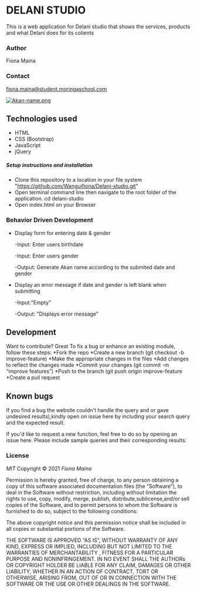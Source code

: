 # DELANI STUDIO

This is a web application for Delani studio that shows the services, products and what Delani does for its colients


### Author

Fiona Maina

### Contact

fiona.maina@student.moringaschool.com


[![Akan-name.png](https://i.postimg.cc/qRPpDFWr/Whats-App-Image-2021-10-18-at-4-44-53-AM.jpg)](https://postimg.cc/k6yrBTnY)

## Technologies used

* HTML
* CSS (Bootstrap)
* JavaScript
* jQuery

##### Setup instructions and installation

* Clone this repository to a location in your file system  "https://github.com/Wanguifiona/Delani-studio.git"
* Open terminal command line then navigate to the root folder of the application. cd delani-studio
* Open index.html on your Browser

### Behavior Driven Development

* Display form for entering date & gender

  -Input: Enter users birthdate

  -Input: Enter users gender  

  -Output: Generate Akan name according to the submited date and gender

* Display an error message if date and gender is left blank when submitting

   -Input:"Empty"

   -Output: "Displays error message"


## Development

Want to contribute? Great
To fix a bug or enhance an existing module, follow these steps:
*Fork the repo
*Create a new branch (git checkout -b improve-feature)
*Make the appropriate changes in the files
*Add changes to reflect the changes made
*Commit your changes (git commit -m “improve features”)
*Push to the branch (git push origin improve-feature
*Create a pull request

## Known bugs

If you find a bug the website couldn't handle the query and or gave undesired results),kindly open on issue here by including your search query and the expected result.

If you'd like to request a new function, feel free to do so by opening an issue here. Please include sample queries and their corresponding results.

### License

*MIT*
Copyright © 2021 *Fiona Maina*

Permission is hereby granted, free of charge, to any person obtaining a copy of this software associated documentation files (the “Software”), to deal in the Software without restriction, including without limitation the rights to use, copy, modify, merge, publish, distribute,sublicense,and/or sell copies of the Software, and to permit persons to whom the Software is furnished to do so, subject to the following conditions:

The above copyright notice and this permission notice shall be included in all copies or substantial portions of the Software.

THE SOFTWARE IS APPROVED “AS IS”, WITHOUT WARRANTY OF ANY KIND, EXPRESS OR IMPLIED, INCLUDING BUT NOT LIMITED TO THE WARRANTIES OF MERCHANTABILITY , FITNESS FOR A PARTICULAR PURPOSE AND NONINFRINGEMENT. IN NO EVENT SHALL THE AUTHORs OR COPYRIGHT HOLDER BE LIABLE FOR ANY CLAIM, DAMAGES OR OTHER LIABILITY, WHETHER IN AN ACTION OF CONTRACT, TORT OR OTHERWISE, ARISING FROM, OUT OF OR IN CONNECTION WITH THE SOFTWARE OR THE USE OR OTHER DEALINGS IN THE SOFTWARE.
